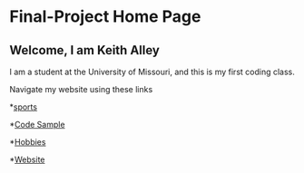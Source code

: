 # Final-Project Home Page
## Welcome, I am Keith Alley

I am a student at the University of Missouri, and this is my first coding class.

Navigate my website using these links

*[sports](https://github.com/kalley810/.-skills.md)

*[Code Sample](https://github.com/kalley810/code_sample.md)

*[Hobbies](https://github.com/kalley810/Hobby.md)

*[Website](https://github.com/kalley810/Academy-Performance)

